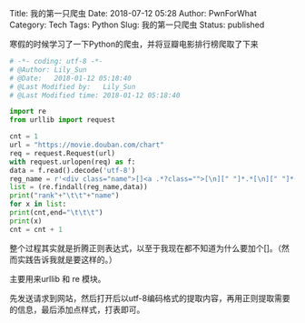 Title: 我的第一只爬虫
Date: 2018-07-12 05:28
Author: PwnForWhat
Category: Tech
Tags: Python
Slug: 我的第一只爬虫
Status: published

寒假的时候学习了一下Python的爬虫，并将豆瓣电影排行榜爬取了下来

```python
# -*- coding: utf-8 -*-
# @Author: Lily_Sun
# @Date:   2018-01-12 05:18:40
# @Last Modified by:   Lily_Sun
# @Last Modified time: 2018-01-12 05:18:40

import re
from urllib import request

cnt = 1
url = "https://movie.douban.com/chart"
req = request.Request(url)
with request.urlopen(req) as f:
data = f.read().decode('utf-8')
reg_name = r'<div class="name">[]<a .*?class="">[\n][" "]*.*[\n][" "]*(.*)'
list = (re.findall(reg_name,data))
print("rank"+"\t\t"+"name")
for x in list:
print(cnt,end="\t\t\t")
print(x)
cnt = cnt + 1
```

整个过程其实就是折腾正则表达式，以至于我现在都不知道为什么要加个\[\]。（然而实践告诉我就是要这样的。）

主要用来urllib 和 re 模块。

先发送请求到网站，然后打开后以utf-8编码格式的提取内容，再用正则提取需要的信息，最后添加点样式，打表即可。
